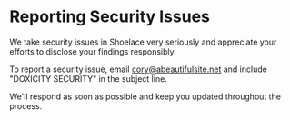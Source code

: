 # Reporting Security Issues

We take security issues in Shoelace very seriously and appreciate your efforts to disclose your findings responsibly.

To report a security issue, email [cory@abeautifulsite.net](mailto:cory@abeautifulsite.net) and include "DOXICITY SECURITY" in the subject line.

We'll respond as soon as possible and keep you updated throughout the process.
